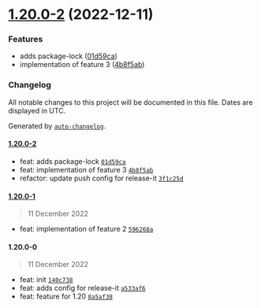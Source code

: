 

# [1.20.0-2](https://github.com/alicandirik/automatic-release/compare/1.20.0-1...1.20.0-2) (2022-12-11)


### Features

* adds package-lock ([01d59ca](https://github.com/alicandirik/automatic-release/commit/01d59ca5943d87063d8161b0bbbf5374db422e5b))
* implementation of feature 3 ([4b8f5ab](https://github.com/alicandirik/automatic-release/commit/4b8f5ab2c10ef542d4c4695fc78b7c85a091da72))

### Changelog

All notable changes to this project will be documented in this file. Dates are displayed in UTC.

Generated by [`auto-changelog`](https://github.com/CookPete/auto-changelog).

#### [1.20.0-2](https://github.com/alicandirik/automatic-release/compare/1.20.0-1...1.20.0-2)

- feat: adds package-lock [`01d59ca`](https://github.com/alicandirik/automatic-release/commit/01d59ca5943d87063d8161b0bbbf5374db422e5b)
- feat: implementation of feature 3 [`4b8f5ab`](https://github.com/alicandirik/automatic-release/commit/4b8f5ab2c10ef542d4c4695fc78b7c85a091da72)
- refactor: update push config for release-it [`3f1c25d`](https://github.com/alicandirik/automatic-release/commit/3f1c25d33be851033a6b83d600197d1951598025)

#### [1.20.0-1](https://github.com/alicandirik/automatic-release/compare/1.20.0-0...1.20.0-1)

> 11 December 2022

- feat: implementation of feature 2 [`596268a`](https://github.com/alicandirik/automatic-release/commit/596268aed6928a878460ae169535be4e2230e494)

#### 1.20.0-0

> 11 December 2022

- feat: init [`140c738`](https://github.com/alicandirik/automatic-release/commit/140c738ab2615e4baf4200f36cce5bb288bb08cc)
- feat: adds config for release-it [`a533af6`](https://github.com/alicandirik/automatic-release/commit/a533af657fdc3963ee0e74684e919a0ecbb90702)
- feat: feature for 1.20 [`8a5af38`](https://github.com/alicandirik/automatic-release/commit/8a5af381b1788d519808b753188f87b2d2caa86f)